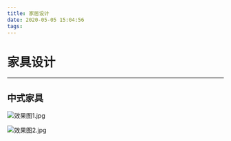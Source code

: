 ```yaml
---
title: 家居设计
date: 2020-05-05 15:04:56
tags:
---
```

# 家具设计
---
## 中式家具

![效果图1.jpg](https://i.loli.net/2020/05/06/LfJ5FP7tarvROiS.jpg)

![效果图2.jpg](https://i.loli.net/2020/05/06/fpkswTKFhbJeAMI.jpg)



